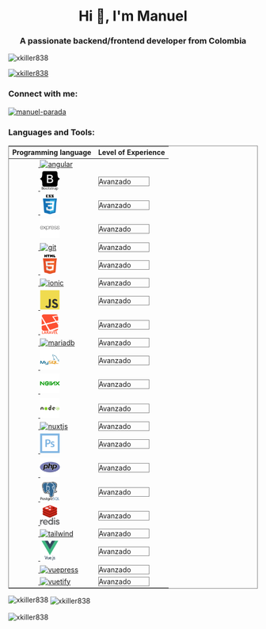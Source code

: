 <h1 align="center">Hi 👋, I'm Manuel</h1>
<h3 align="center">A passionate backend/frontend developer from Colombia</h3>

<p align="left"> <img src="https://komarev.com/ghpvc/?username=xkiller838&label=Profile%20views&color=0e75b6&style=flat" alt="xkiller838" /> </p>

<p align="left"> <a href="https://github.com/ryo-ma/github-profile-trophy"><img src="https://github-profile-trophy.vercel.app/?username=xkiller838" alt="xkiller838" /></a> </p>

<h3 align="left">Connect with me:</h3>
<p align="left">
<a href="https://linkedin.com/in/manuel-parada" target="blank"><img align="center" src="https://raw.githubusercontent.com/rahuldkjain/github-profile-readme-generator/master/src/images/icons/Social/linked-in-alt.svg" alt="manuel-parada" height="30" width="40" /></a>
</p>

<h3 align="left">Languages and Tools:</h3>

 <table style="border: 1px solid gray">
      <thead>
        <tr>
          <th>Programming language</th>
          <th>Level of Experience</th>
        </tr>
      </thead>
      <tbody>
        <tr>
          <td>
            &nbsp;&nbsp;&nbsp;&nbsp;&nbsp;&nbsp;&nbsp;&nbsp;&nbsp;&nbsp;&nbsp;&nbsp;&nbsp;&nbsp;<a href="https://angular.io" target="_blank" rel="noreferrer">
              <img src="https://angular.io/assets/images/logos/angular/angular.svg" alt="angular" width="40" height="40"/>
            </a>
          </td>
          <td>
            <progress id="file" max="100" value="70" style="width: 50%; height: 100%; background-color: #007bff; border-radius: 5px;"> 70% </progress>
          </td>
        </tr>
        <tr>
          <td>
            &nbsp;&nbsp;&nbsp;&nbsp;&nbsp;&nbsp;&nbsp;&nbsp;&nbsp;&nbsp;&nbsp;&nbsp;&nbsp;&nbsp;<a href="https://getbootstrap.com" target="_blank" rel="noreferrer">
              <img src="https://raw.githubusercontent.com/devicons/devicon/master/icons/bootstrap/bootstrap-plain-wordmark.svg" alt="bootstrap" width="40" height="40"/>
            </a>
          </td>
          <td>
            <div style="border: 1px solid gray; width: 75%">Avanzado</div>
          </td>
        </tr>
        <tr>
          <td>
            &nbsp;&nbsp;&nbsp;&nbsp;&nbsp;&nbsp;&nbsp;&nbsp;&nbsp;&nbsp;&nbsp;&nbsp;&nbsp;&nbsp;<a href="https://www.w3schools.com/css/" target="_blank" rel="noreferrer">
              <img src="https://raw.githubusercontent.com/devicons/devicon/master/icons/css3/css3-original-wordmark.svg" alt="css3" width="40" height="40" />
            </a>
          </td>
          <td>
            <div style="border: 1px solid gray; width: 75%">Avanzado</div>
          </td>
        </tr>
        <tr>
          <td>
            &nbsp;&nbsp;&nbsp;&nbsp;&nbsp;&nbsp;&nbsp;&nbsp;&nbsp;&nbsp;&nbsp;&nbsp;&nbsp;&nbsp; <a href="https://expressjs.com" target="_blank" rel="noreferrer">
             <img src="https://raw.githubusercontent.com/devicons/devicon/master/icons/express/express-original-wordmark.svg" alt="express" width="40" height="40"/>
            </a>
          </td>
          <td>
            <div style="border: 1px solid gray; width: 75%">Avanzado</div>
          </td>
        </tr>
        <tr>
          <td>
            &nbsp;&nbsp;&nbsp;&nbsp;&nbsp;&nbsp;&nbsp;&nbsp;&nbsp;&nbsp;&nbsp;&nbsp;&nbsp;&nbsp;<a href="https://git-scm.com/" target="_blank" rel="noreferrer">
              <img src="https://www.vectorlogo.zone/logos/git-scm/git-scm-icon.svg" alt="git" width="40" height="40"/>
            </a>
          </td>
          <td>
            <div style="border: 1px solid gray; width: 75%">Avanzado</div>
          </td>
        </tr>
        <tr>
          <td>
            &nbsp;&nbsp;&nbsp;&nbsp;&nbsp;&nbsp;&nbsp;&nbsp;&nbsp;&nbsp;&nbsp;&nbsp;&nbsp;&nbsp;<a href="https://www.w3.org/html/" target="_blank" rel="noreferrer">
              <img src="https://raw.githubusercontent.com/devicons/devicon/master/icons/html5/html5-original-wordmark.svg" alt="html5" width="40" height="40"/>
            </a>
          </td>
          <td>
            <div style="border: 1px solid gray; width: 75%">Avanzado</div>
          </td>
        </tr>
        <tr>
          <td>
            &nbsp;&nbsp;&nbsp;&nbsp;&nbsp;&nbsp;&nbsp;&nbsp;&nbsp;&nbsp;&nbsp;&nbsp;&nbsp;&nbsp;<a href="https://ionicframework.com" target="_blank" rel="noreferrer">
              <img src="https://upload.wikimedia.org/wikipedia/commons/d/d1/Ionic_Logo.svg" alt="ionic" width="40" height="40"/>
            </a>
          </td>
          <td>
            <div style="border: 1px solid gray; width: 75%">Avanzado</div>
          </td>
        </tr>
        <tr>
          <td>
            &nbsp;&nbsp;&nbsp;&nbsp;&nbsp;&nbsp;&nbsp;&nbsp;&nbsp;&nbsp;&nbsp;&nbsp;&nbsp;&nbsp;<a href="https://developer.mozilla.org/en-US/docs/Web/JavaScript" target="_blank" rel="noreferrer">
              <img src="https://raw.githubusercontent.com/devicons/devicon/master/icons/javascript/javascript-original.svg" alt="javascript" width="40" height="40"/>
            </a>
          </td>
          <td>
            <div style="border: 1px solid gray; width: 75%">Avanzado</div>
          </td>
        </tr>
        <tr>
          <td>
            &nbsp;&nbsp;&nbsp;&nbsp;&nbsp;&nbsp;&nbsp;&nbsp;&nbsp;&nbsp;&nbsp;&nbsp;&nbsp;&nbsp;<a href="https://laravel.com/" target="_blank" rel="noreferrer">
              <img src="https://raw.githubusercontent.com/devicons/devicon/master/icons/laravel/laravel-plain-wordmark.svg" alt="laravel" width="40" height="40"/>
            </a>
          </td>
          <td>
            <div style="border: 1px solid gray; width: 75%">Avanzado</div>
          </td>
        </tr>
        <tr>
          <td>
            &nbsp;&nbsp;&nbsp;&nbsp;&nbsp;&nbsp;&nbsp;&nbsp;&nbsp;&nbsp;&nbsp;&nbsp;&nbsp;&nbsp;<a href="https://mariadb.org/" target="_blank" rel="noreferrer">
              <img src="https://www.vectorlogo.zone/logos/mariadb/mariadb-icon.svg" alt="mariadb" width="40" height="40"/>
            </a>
          </td>
          <td>
            <div style="border: 1px solid gray; width: 75%">Avanzado</div>
          </td>
        </tr>
        <tr>
          <td>
            &nbsp;&nbsp;&nbsp;&nbsp;&nbsp;&nbsp;&nbsp;&nbsp;&nbsp;&nbsp;&nbsp;&nbsp;&nbsp;&nbsp;<a href="https://www.mysql.com/" target="_blank" rel="noreferrer">
              <img src="https://raw.githubusercontent.com/devicons/devicon/master/icons/mysql/mysql-original-wordmark.svg" alt="mysql" width="40" height="40"/>
            </a>
          </td>
          <td>
            <div style="border: 1px solid gray; width: 75%">Avanzado</div>
          </td>
        </tr>
        <tr>
          <td>
            &nbsp;&nbsp;&nbsp;&nbsp;&nbsp;&nbsp;&nbsp;&nbsp;&nbsp;&nbsp;&nbsp;&nbsp;&nbsp;&nbsp;<a href="https://www.nginx.com" target="_blank" rel="noreferrer">
              <img src="https://raw.githubusercontent.com/devicons/devicon/master/icons/nginx/nginx-original.svg" alt="nginx" width="40" height="40"/>
            </a>
          </td>
          <td>
            <div style="border: 1px solid gray; width: 75%">Avanzado</div>
          </td>
        </tr>
        <tr>
          <td>
            &nbsp;&nbsp;&nbsp;&nbsp;&nbsp;&nbsp;&nbsp;&nbsp;&nbsp;&nbsp;&nbsp;&nbsp;&nbsp;&nbsp;<a href="https://nodejs.org" target="_blank" rel="noreferrer">
              <img src="https://raw.githubusercontent.com/devicons/devicon/master/icons/nodejs/nodejs-original-wordmark.svg" alt="nodejs" width="40" height="40"/>
            </a>
          </td>
          <td>
            <div style="border: 1px solid gray; width: 75%">Avanzado</div>
          </td>
        </tr>
        <tr>
          <td>
            &nbsp;&nbsp;&nbsp;&nbsp;&nbsp;&nbsp;&nbsp;&nbsp;&nbsp;&nbsp;&nbsp;&nbsp;&nbsp;&nbsp;<a href="https://nuxtjs.org/" target="_blank" rel="noreferrer">
              <img src="https://www.vectorlogo.zone/logos/nuxtjs/nuxtjs-icon.svg" alt="nuxtjs" width="40" height="40" />
            </a>
          </td>
          <td>
            <div style="border: 1px solid gray; width: 75%">Avanzado</div>
          </td>
        </tr>
        <tr>
          <td>
            &nbsp;&nbsp;&nbsp;&nbsp;&nbsp;&nbsp;&nbsp;&nbsp;&nbsp;&nbsp;&nbsp;&nbsp;&nbsp;&nbsp;<a href="https://www.photoshop.com/en" target="_blank" rel="noreferrer">
              <img src="https://raw.githubusercontent.com/devicons/devicon/master/icons/photoshop/photoshop-line.svg" alt="photoshop" width="40" height="40"/>
            </a>
          </td>
          <td>
            <div style="border: 1px solid gray; width: 75%">Avanzado</div>
          </td>
        </tr>
        <tr>
          <td>
            &nbsp;&nbsp;&nbsp;&nbsp;&nbsp;&nbsp;&nbsp;&nbsp;&nbsp;&nbsp;&nbsp;&nbsp;&nbsp;&nbsp;<a href="https://www.php.net" target="_blank" rel="noreferrer">
              <img src="https://raw.githubusercontent.com/devicons/devicon/master/icons/php/php-original.svg" alt="php" width="40" height="40"/>
            </a>
          </td>
          <td>
            <div style="border: 1px solid gray; width: 75%">Avanzado</div>
          </td>
        </tr>
        <tr>
          <td>
            &nbsp;&nbsp;&nbsp;&nbsp;&nbsp;&nbsp;&nbsp;&nbsp;&nbsp;&nbsp;&nbsp;&nbsp;&nbsp;&nbsp;<a href="https://www.postgresql.org" target="_blank" rel="noreferrer">
              <img src="https://raw.githubusercontent.com/devicons/devicon/master/icons/postgresql/postgresql-original-wordmark.svg" alt="postgresql"     width="40"
                height="40"
              />
            </a>
          </td>
          <td>
            <div style="border: 1px solid gray; width: 75%">Avanzado</div>
          </td>
        </tr>
        <tr>
          <td>
            &nbsp;&nbsp;&nbsp;&nbsp;&nbsp;&nbsp;&nbsp;&nbsp;&nbsp;&nbsp;&nbsp;&nbsp;&nbsp;&nbsp;<a href="https://redis.io" target="_blank" rel="noreferrer">
              <img src="https://raw.githubusercontent.com/devicons/devicon/master/icons/redis/redis-original-wordmark.svg" alt="redis" width="40" height="40"/>
            </a>
          </td>
          <td>
            <div style="border: 1px solid gray; width: 75%">Avanzado</div>
          </td>
        </tr>
        <tr>
          <td>
            &nbsp;&nbsp;&nbsp;&nbsp;&nbsp;&nbsp;&nbsp;&nbsp;&nbsp;&nbsp;&nbsp;&nbsp;&nbsp;&nbsp;<a href="https://tailwindcss.com/" target="_blank" rel="noreferrer">
              <img src="https://www.vectorlogo.zone/logos/tailwindcss/tailwindcss-icon.svg" alt="tailwind" width="40" height="40"/>
            </a>
          </td>
          <td>
            <div style="border: 1px solid gray; width: 75%">Avanzado</div>
          </td>
        </tr>
        <tr>
          <td>
            &nbsp;&nbsp;&nbsp;&nbsp;&nbsp;&nbsp;&nbsp;&nbsp;&nbsp;&nbsp;&nbsp;&nbsp;&nbsp;&nbsp;<a href="https://vuejs.org/" target="_blank" rel="noreferrer">
              <img src="https://raw.githubusercontent.com/devicons/devicon/master/icons/vuejs/vuejs-original-wordmark.svg" alt="vuejs" width="40" height="40"/>
            </a>
          </td>
          <td>
            <div style="border: 1px solid gray; width: 75%">Avanzado</div>
          </td>
        </tr>
        <tr>
          <td>
            &nbsp;&nbsp;&nbsp;&nbsp;&nbsp;&nbsp;&nbsp;&nbsp;&nbsp;&nbsp;&nbsp;&nbsp;&nbsp;&nbsp;<a href="https://vuepress.vuejs.org/" target="_blank" rel="noreferrer">
              <img src="https://raw.githubusercontent.com/AliasIO/wappalyzer/master/src/drivers/webextension/images/icons/VuePress.svg" alt="vuepress" width="40" height="40" />
            </a>
          </td>
          <td>
            <div style="border: 1px solid gray; width: 75%">Avanzado</div>
          </td>
        </tr>
        <tr>
          <td>
            &nbsp;&nbsp;&nbsp;&nbsp;&nbsp;&nbsp;&nbsp;&nbsp;&nbsp;&nbsp;&nbsp;&nbsp;&nbsp;&nbsp;<a href="https://vuetifyjs.com/en/" target="_blank" rel="noreferrer">
              <img src="https://bestofjs.org/logos/vuetify.svg" alt="vuetify" width="40" height="40"/>
            </a>
          </td>
          <td>
            <div style="border: 1px solid gray; width: 75%">Avanzado</div>
          </td>
        </tr>
        <!-- Las demás filas de la tabla -->
      </tbody>
    </table>

<p><img align="left" src="https://github-readme-stats.vercel.app/api/top-langs?username=xkiller838&show_icons=true&locale=en&layout=compact" alt="xkiller838" /></p>

<p>&nbsp;<img align="center" src="https://github-readme-stats.vercel.app/api?username=xkiller838&show_icons=true&locale=en" alt="xkiller838" /></p>

<p><img align="center" src="https://github-readme-streak-stats.herokuapp.com/?user=xkiller838&" alt="xkiller838" /></p>

